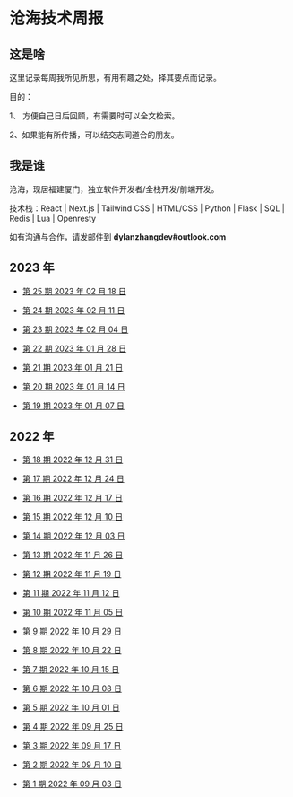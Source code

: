 # 沧海技术周报

## 这是啥

这里记录每周我所见所思，有用有趣之处，择其要点而记录。

目的：

1、 方便自己日后回顾，有需要时可以全文检索。

2、如果能有所传播，可以结交志同道合的朋友。

## 我是谁

沧海，现居福建厦门，独立软件开发者/全栈开发/前端开发。

技术栈：React | Next.js | Tailwind CSS | HTML/CSS | Python | Flask | SQL | Redis | Lua | Openresty

如有沟通与合作，请发邮件到 **dylanzhangdev#outlook.com**

## 2023 年

- [第 25 期 2023 年 02 月 18 日](https://github.com/theseazhang/weekly_news/blob/main/025.md)

- [第 24 期 2023 年 02 月 11 日](https://github.com/theseazhang/weekly_news/blob/main/024.md)

- [第 23 期 2023 年 02 月 04 日](https://github.com/theseazhang/weekly_news/blob/main/023.md)

- [第 22 期 2023 年 01 月 28 日](https://github.com/theseazhang/weekly_news/blob/main/022.md)

- [第 21 期 2023 年 01 月 21 日](https://github.com/theseazhang/weekly_news/blob/main/021.md)

- [第 20 期 2023 年 01 月 14 日](https://github.com/theseazhang/weekly_news/blob/main/020.md)

- [第 19 期 2023 年 01 月 07 日](https://github.com/theseazhang/weekly_news/blob/main/019.md)

## 2022 年

- [第 18 期 2022 年 12 月 31 日](https://github.com/theseazhang/weekly_news/blob/main/018.md)

- [第 17 期 2022 年 12 月 24 日](https://github.com/theseazhang/weekly_news/blob/main/017.md)

- [第 16 期 2022 年 12 月 17 日](https://github.com/theseazhang/weekly_news/blob/main/016.md)

- [第 15 期 2022 年 12 月 10 日](https://github.com/theseazhang/weekly_news/blob/main/015.md)

- [第 14 期 2022 年 12 月 03 日](https://github.com/theseazhang/weekly_news/blob/main/014.md)

- [第 13 期 2022 年 11 月 26 日](https://github.com/theseazhang/weekly_news/blob/main/013.md)

- [第 12 期 2022 年 11 月 19 日](https://github.com/theseazhang/weekly_news/blob/main/012.md)

- [第 11 期 2022 年 11 月 12 日](https://github.com/theseazhang/weekly_news/blob/main/011.md)

- [第 10 期 2022 年 11 月 05 日](https://github.com/theseazhang/weekly_news/blob/main/010.md)

- [第 9 期 2022 年 10 月 29 日](https://github.com/theseazhang/weekly_news/blob/main/009.md)

- [第 8 期 2022 年 10 月 22 日](https://github.com/theseazhang/weekly_news/blob/main/008.md)

- [第 7 期 2022 年 10 月 15 日](https://github.com/theseazhang/weekly_news/blob/main/007.md)

- [第 6 期 2022 年 10 月 08 日](https://github.com/theseazhang/weekly_news/blob/main/006.md)

- [第 5 期 2022 年 10 月 01 日](https://github.com/theseazhang/weekly_news/blob/main/005.md)

- [第 4 期 2022 年 09 月 25 日](https://github.com/theseazhang/weekly_news/blob/main/004.md)

- [第 3 期 2022 年 09 月 17 日](https://github.com/theseazhang/weekly_news/blob/main/003.md)

- [第 2 期 2022 年 09 月 10 日](https://github.com/theseazhang/weekly_news/blob/main/002.md)

- [第 1 期 2022 年 09 月 03 日](https://github.com/theseazhang/weekly_news/blob/main/001.md)
